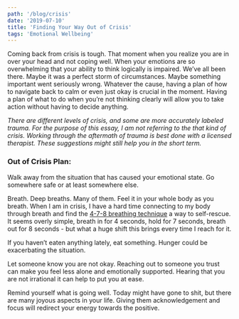 ```yaml
---
path: '/blog/crisis'
date: '2019-07-10'
title: 'Finding Your Way Out of Crisis'
tags: 'Emotional Wellbeing'
---
```



Coming back from crisis is tough.  That moment when you realize you are in over your head and not coping well.  When your emotions are so overwhelming that your ability to think logically is impaired.  We’ve all been there.  Maybe it was a perfect storm of circumstances.  Maybe something important went seriously wrong.  Whatever the cause, having a plan of how to navigate back to calm or even just okay is crucial in the moment.  Having a plan of what to do when you’re not thinking clearly will allow you to take action without having to decide anything.

_There are different levels of crisis, and some are more accurately labeled trauma.  For the purpose of this essay, I am not referring to the that kind of crisis.  Working through the aftermath of trauma is best done with a licensed therapist. These suggestions might still help you in the short term._

### Out of Crisis Plan:
Walk away from the situation that has caused your emotional state.  Go somewhere safe or at least somewhere else.

Breath.  Deep breaths.  Many of them.  Feel it in your whole body as you breath.  When I am in crisis, I have a hard time connecting to my body through breath and find the [4-7-8 breathing technique](https://www.drweil.com/health-wellness/body-mind-spirit/stress-anxiety/breathing-three-exercises/)  a way to self-rescue.  It seems overly simple, breath in for 4 seconds, hold for 7 seconds, breath out for 8 seconds - but what a huge shift this brings every time I reach for it.

If you haven’t eaten anything lately, eat something.  Hunger could be exacerbating the situation.

Let someone know you are not okay.  Reaching out to someone you trust can make you feel less alone and emotionally supported.  Hearing that you are not irrational it can help to put you at ease.  

Remind yourself what is going well.  Today might have gone to shit, but there are many joyous aspects in your life.  Giving them acknowledgement and focus will redirect your energy towards the positive.